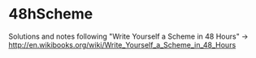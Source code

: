 48hScheme
=========

Solutions and notes following "Write Yourself a Scheme in 48 Hours" -> http://en.wikibooks.org/wiki/Write_Yourself_a_Scheme_in_48_Hours
